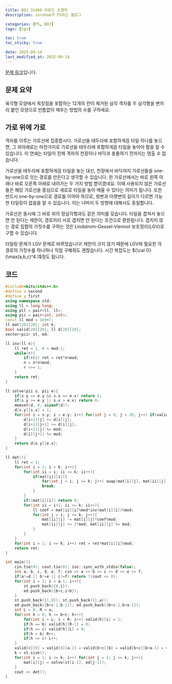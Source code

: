 ```yaml
---
title: BOJ 31469 아몬드 초콜릿
description: sorohue가 PS하는 블로그

categories: [PS, BOJ]
tags: [lgv]

toc: true
toc_sticky: true

date: 2025-09-14
last_modified_at: 2025-09-14
---
```


[문제 링크](https://boj.kr/31469)입니다.

## 문제 요약

육각형 모양에서 꼭짓점을 포함하는 12개의 칸이 제거된 삼각 격자를 두 삼각형을 변끼리 붙인 모양으로 빈틈없이 채우는 방법의 수를 구하세요.

## 가로 위에 가로

 격자를 이루는 가로선에 집중합시다. 가로선을 테두리에 포함하게끔 타일 하나를 놓으면, 그 위아래로는 마찬가지로 가로선을 테두리에 포함하게끔 타일을 놓아야 함을 알 수 있습니다. 이 연쇄는 타일이 전체 격자의 천장이나 바닥과 충돌하기 전까지는 멈출 수 없습니다.

가로선을 테두리에 포함하게끔 타일을 놓는 대신, 천장에서 바닥까지 가로선들을 one-by-one으로 잇는 경로를 만든다고 생각할 수 있습니다. 한 가로선에서는 바로 왼쪽 아래나 바로 오른쪽 아래로 내려가는 두 가지 방법 뿐이겠네요. 이때 사용되지 않은 가로선들은 해당 가로선을 중심으로 세로로 타일을 놓아 메울 수 있다는 의미가 됩니다. 또한 반드시 one-by-one으로 경로를 이어야 하므로, 윗변과 아랫변의 길이가 다르면 가능한 타일링이 없음을 알 수 있습니다. 이는 나머지 두 방향에 대해서도 동일합니다.

가로선은 동시에 그 바로 위의 정삼각형과도 같은 의미를 갖습니다. 타일을 겹쳐서 놓으면 안 된다는 제한이, 경로끼리 서로 겹치면 안 된다는 조건으로 환원됩니다. 겹치지 않는 경로 집합의 가짓수를 구하는 것은 Lindstrom-Gessel-Viennot 보조정리(LGV)로 구할 수 있습니다.

타일링 문제가 LGV 문제로 바뀌었습니다! 제한이 크지 않기 때문에 LGV에 필요한 각 경로의 가짓수를 하나하나 직접 구해줘도 괜찮습니다. 시간 복잡도는 ${\cal O}(\max(a,b,c)^4 )$정도 됩니다.

## 코드

```cpp
#include<bits/stdc++.h>
#define x second
#define y first
using namespace std;
using ll = long long;
using pll = pair<ll, ll>;
using pii = pair<int, int>;
const ll mod = 1e9+7;
ll mat[20][20]; int k;
bool valid[20][20]; ll d[20][20];
vector<pii> st, ed;

ll inv(ll n){
    ll ret = 1, r = mod-2;
    while(r){
        if(r&1) ret = ret*n%mod;
        n = n*n%mod;
        r >>= 1;
    }
    return ret;
}

ll solve(pii s, pii e){
    if(s.y == e.y && s.x == e.x) return 1;
    if(s.y >= e.y || s.x > e.x) return 0;
    memset(d, 0, sizeof(d));
    d[s.y][s.x] = 1;
    for(int i = s.y; i < e.y; i++) for(int j = 0; j < 20; j++) if(valid[i][j]){
        d[i+1][j] += d[i][j];
        d[i+1][j+1] += d[i][j];
        d[i+1][j] %= mod;
        d[i][j+1] %= mod;
    }
    return d[e.y][e.x];
}

ll det(){
    ll ret = 1;
    for(int i = 1; i < k; i++){
        for(int ii = i; ii <= k; ii++){
            if(mat[ii][i]){
                for(int j = i; j <= k; j++) swap(mat[i][j], mat[ii][j]);
                break;
            }
        }
        if(!mat[i][i]) return 0;
        for(int ii = i+1; ii <= k; ii++){
            ll coef = mat[ii][i]%mod*inv(mat[i][i])%mod;
            for(int j = i; j <= k; j++){
                mat[ii][j] -= mat[i][j]*coef%mod;
                mat[ii][j] += 2*mod; mat[ii][j] %= mod;
            }
        }
    }
    for(int i = 1; i <= k; i++) ret = ret*mat[i][i]%mod;
    return ret;
}

int main(){
    cin.tie(0); cout.tie(0); ios::sync_with_stdio(false);
    int a, b, c, d, e, f; cin >> a >> b >> c >> d >> e >> f;
    if(a!=d || b!=e || c!=f) return !(cout << 0);
    for(int i = 1; i < a-1; i++){
        st.push_back({0,i});
        ed.push_back({b+c,i+b});
    }
    st.push_back({1,0}); st.push_back({1,a});
    ed.push_back({b+c-1,b-1}); ed.push_back({b+c-1,b+a-1});
    int L = 0, R = a;
    for(int h = 0; h <= b+c; h++){
        for(int i = L; i < R; i++) valid[h][i] = 1;
        if(h == b) valid[h][R-1] = 0;
        if(h == c) valid[h][L] = 0;
        if(h < b) R++;
        if(h >= c) L++; 
    }
    valid[0][0] = valid[0][a-1] = valid[b+c][b] = valid[b+c][b+a-1] = 0;
    k = st.size();
    for(int i = 1; i <= k; i++) for(int j = 1; j <= k; j++){
        mat[i][j] = solve(st[i-1], ed[j-1]);
    }
    cout << det();
}
```
